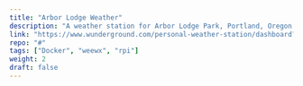 ```yaml
---
title: "Arbor Lodge Weather"
description: "A weather station for Arbor Lodge Park, Portland, Oregon."
link: "https://www.wunderground.com/personal-weather-station/dashboard?ID=KORPORTL592&cm_ven=localwx_pwsdash"
repo: "#"
tags: ["Docker", "weewx", "rpi"]
weight: 2
draft: false
---
```

